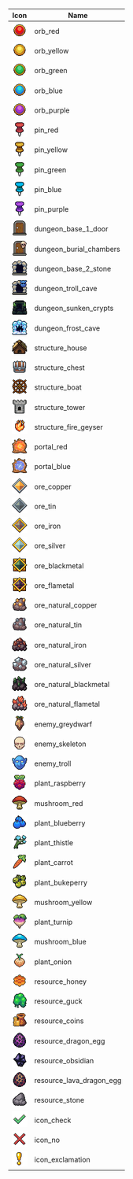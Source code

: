 | Icon | Name |
|---|---|
| ![](https://raw.githubusercontent.com/TheOllix/PixelMapIcons/refs/heads/main/config/MoreMapPins/1.png) | orb_red |
| ![](https://raw.githubusercontent.com/TheOllix/PixelMapIcons/refs/heads/main/config/MoreMapPins/2.png) | orb_yellow |
| ![](https://raw.githubusercontent.com/TheOllix/PixelMapIcons/refs/heads/main/config/MoreMapPins/3.png) | orb_green |
| ![](https://raw.githubusercontent.com/TheOllix/PixelMapIcons/refs/heads/main/config/MoreMapPins/4.png) | orb_blue |
| ![](https://raw.githubusercontent.com/TheOllix/PixelMapIcons/refs/heads/main/config/MoreMapPins/5.png) | orb_purple |
| ![](https://raw.githubusercontent.com/TheOllix/PixelMapIcons/refs/heads/main/config/MoreMapPins/6.png) | pin_red |
| ![](https://raw.githubusercontent.com/TheOllix/PixelMapIcons/refs/heads/main/config/MoreMapPins/7.png) | pin_yellow |
| ![](https://raw.githubusercontent.com/TheOllix/PixelMapIcons/refs/heads/main/config/MoreMapPins/8.png) | pin_green |
| ![](https://raw.githubusercontent.com/TheOllix/PixelMapIcons/refs/heads/main/config/MoreMapPins/9.png) | pin_blue |
| ![](https://raw.githubusercontent.com/TheOllix/PixelMapIcons/refs/heads/main/config/MoreMapPins/10.png) | pin_purple |
| ![](https://raw.githubusercontent.com/TheOllix/PixelMapIcons/refs/heads/main/config/MoreMapPins/21.png) | dungeon_base_1_door |
| ![](https://raw.githubusercontent.com/TheOllix/PixelMapIcons/refs/heads/main/config/MoreMapPins/22.png) | dungeon_burial_chambers |
| ![](https://raw.githubusercontent.com/TheOllix/PixelMapIcons/refs/heads/main/config/MoreMapPins/23.png) | dungeon_base_2_stone |
| ![](https://raw.githubusercontent.com/TheOllix/PixelMapIcons/refs/heads/main/config/MoreMapPins/24.png) | dungeon_troll_cave |
| ![](https://raw.githubusercontent.com/TheOllix/PixelMapIcons/refs/heads/main/config/MoreMapPins/25.png) | dungeon_sunken_crypts |
| ![](https://raw.githubusercontent.com/TheOllix/PixelMapIcons/refs/heads/main/config/MoreMapPins/26.png) | dungeon_frost_cave |
| ![](https://raw.githubusercontent.com/TheOllix/PixelMapIcons/refs/heads/main/config/MoreMapPins/61.png) | structure_house |
| ![](https://raw.githubusercontent.com/TheOllix/PixelMapIcons/refs/heads/main/config/MoreMapPins/62.png) | structure_chest |
| ![](https://raw.githubusercontent.com/TheOllix/PixelMapIcons/refs/heads/main/config/MoreMapPins/63.png) | structure_boat |
| ![](https://raw.githubusercontent.com/TheOllix/PixelMapIcons/refs/heads/main/config/MoreMapPins/64.png) | structure_tower |
| ![](https://raw.githubusercontent.com/TheOllix/PixelMapIcons/refs/heads/main/config/MoreMapPins/65.png) | structure_fire_geyser |
| ![](https://raw.githubusercontent.com/TheOllix/PixelMapIcons/refs/heads/main/config/MoreMapPins/81.png) | portal_red |
| ![](https://raw.githubusercontent.com/TheOllix/PixelMapIcons/refs/heads/main/config/MoreMapPins/82.png) | portal_blue |
| ![](https://raw.githubusercontent.com/TheOllix/PixelMapIcons/refs/heads/main/config/MoreMapPins/101.png) | ore_copper |
| ![](https://raw.githubusercontent.com/TheOllix/PixelMapIcons/refs/heads/main/config/MoreMapPins/102.png) | ore_tin |
| ![](https://raw.githubusercontent.com/TheOllix/PixelMapIcons/refs/heads/main/config/MoreMapPins/103.png) | ore_iron |
| ![](https://raw.githubusercontent.com/TheOllix/PixelMapIcons/refs/heads/main/config/MoreMapPins/104.png) | ore_silver |
| ![](https://raw.githubusercontent.com/TheOllix/PixelMapIcons/refs/heads/main/config/MoreMapPins/105.png) | ore_blackmetal |
| ![](https://raw.githubusercontent.com/TheOllix/PixelMapIcons/refs/heads/main/config/MoreMapPins/106.png) | ore_flametal |
| ![](https://raw.githubusercontent.com/TheOllix/PixelMapIcons/refs/heads/main/config/MoreMapPins/107.png) | ore_natural_copper |
| ![](https://raw.githubusercontent.com/TheOllix/PixelMapIcons/refs/heads/main/config/MoreMapPins/108.png) | ore_natural_tin |
| ![](https://raw.githubusercontent.com/TheOllix/PixelMapIcons/refs/heads/main/config/MoreMapPins/109.png) | ore_natural_iron |
| ![](https://raw.githubusercontent.com/TheOllix/PixelMapIcons/refs/heads/main/config/MoreMapPins/110.png) | ore_natural_silver |
| ![](https://raw.githubusercontent.com/TheOllix/PixelMapIcons/refs/heads/main/config/MoreMapPins/111.png) | ore_natural_blackmetal |
| ![](https://raw.githubusercontent.com/TheOllix/PixelMapIcons/refs/heads/main/config/MoreMapPins/112.png) | ore_natural_flametal |
| ![](https://raw.githubusercontent.com/TheOllix/PixelMapIcons/refs/heads/main/config/MoreMapPins/201.png) | enemy_greydwarf |
| ![](https://raw.githubusercontent.com/TheOllix/PixelMapIcons/refs/heads/main/config/MoreMapPins/202.png) | enemy_skeleton |
| ![](https://raw.githubusercontent.com/TheOllix/PixelMapIcons/refs/heads/main/config/MoreMapPins/203.png) | enemy_troll |
| ![](https://raw.githubusercontent.com/TheOllix/PixelMapIcons/refs/heads/main/config/MoreMapPins/301.png) | plant_raspberry |
| ![](https://raw.githubusercontent.com/TheOllix/PixelMapIcons/refs/heads/main/config/MoreMapPins/302.png) | mushroom_red |
| ![](https://raw.githubusercontent.com/TheOllix/PixelMapIcons/refs/heads/main/config/MoreMapPins/303.png) | plant_blueberry |
| ![](https://raw.githubusercontent.com/TheOllix/PixelMapIcons/refs/heads/main/config/MoreMapPins/304.png) | plant_thistle |
| ![](https://raw.githubusercontent.com/TheOllix/PixelMapIcons/refs/heads/main/config/MoreMapPins/305.png) | plant_carrot |
| ![](https://raw.githubusercontent.com/TheOllix/PixelMapIcons/refs/heads/main/config/MoreMapPins/306.png) | plant_bukeperry |
| ![](https://raw.githubusercontent.com/TheOllix/PixelMapIcons/refs/heads/main/config/MoreMapPins/307.png) | mushroom_yellow |
| ![](https://raw.githubusercontent.com/TheOllix/PixelMapIcons/refs/heads/main/config/MoreMapPins/308.png) | plant_turnip |
| ![](https://raw.githubusercontent.com/TheOllix/PixelMapIcons/refs/heads/main/config/MoreMapPins/309.png) | mushroom_blue |
| ![](https://raw.githubusercontent.com/TheOllix/PixelMapIcons/refs/heads/main/config/MoreMapPins/310.png) | plant_onion |
| ![](https://raw.githubusercontent.com/TheOllix/PixelMapIcons/refs/heads/main/config/MoreMapPins/401.png) | resource_honey |
| ![](https://raw.githubusercontent.com/TheOllix/PixelMapIcons/refs/heads/main/config/MoreMapPins/402.png) | resource_guck |
| ![](https://raw.githubusercontent.com/TheOllix/PixelMapIcons/refs/heads/main/config/MoreMapPins/403.png) | resource_coins |
| ![](https://raw.githubusercontent.com/TheOllix/PixelMapIcons/refs/heads/main/config/MoreMapPins/404.png) | resource_dragon_egg |
| ![](https://raw.githubusercontent.com/TheOllix/PixelMapIcons/refs/heads/main/config/MoreMapPins/405.png) | resource_obsidian |
| ![](https://raw.githubusercontent.com/TheOllix/PixelMapIcons/refs/heads/main/config/MoreMapPins/406.png) | resource_lava_dragon_egg |
| ![](https://raw.githubusercontent.com/TheOllix/PixelMapIcons/refs/heads/main/config/MoreMapPins/407.png) | resource_stone |
| ![](https://raw.githubusercontent.com/TheOllix/PixelMapIcons/refs/heads/main/config/MoreMapPins/901.png) | icon_check |
| ![](https://raw.githubusercontent.com/TheOllix/PixelMapIcons/refs/heads/main/config/MoreMapPins/902.png) | icon_no |
| ![](https://raw.githubusercontent.com/TheOllix/PixelMapIcons/refs/heads/main/config/MoreMapPins/903.png) | icon_exclamation |
